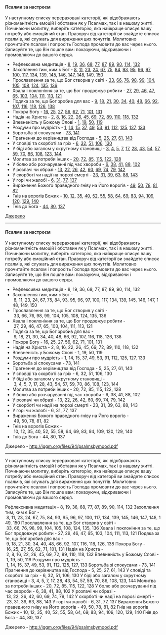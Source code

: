 #### Псалми за настроєм

У наступному списку перераховані категорії, які відображають різноманітність емоцій і обставин як у Псалмах, так і в нашому житті. Починаючи молитву, виберіть категорію, яка найкраще описує вашу потребу або емоційний стан. Праворуч від категорії ви знайдете список псалмів, які служать для вираження цих почуттів. Молитовно прочитайте псалом і попросіть Господа промовити до вас через нього. Записуйте те, що Він пошле вам: показуючи, відкриваючи і промовляючи до вашого серця.

- Рефлексивна медитація - [8](https://www.bible.com/bible/3786/PSA.8.CUV), [19](https://www.bible.com/bible/3786/PSA.19.CUV), [36](https://www.bible.com/bible/3786/PSA.36.CUV), [68](https://www.bible.com/bible/3786/PSA.68.CUV), [77](https://www.bible.com/bible/3786/PSA.77.CUV), [87](https://www.bible.com/bible/3786/PSA.87.CUV), [89](https://www.bible.com/bible/3786/PSA.89.CUV), [90](https://www.bible.com/bible/3786/PSA.90.CUV), [114](https://www.bible.com/bible/3786/PSA.114.CUV), [132](https://www.bible.com/bible/3786/PSA.132.CUV)
- Захоплення тим, ким є Бог - [8](https://www.bible.com/bible/3786/PSA.8.CUV), [11](https://www.bible.com/bible/3786/PSA.11.CUV), [23](https://www.bible.com/bible/3786/PSA.23.CUV), [24](https://www.bible.com/bible/3786/PSA.24.CUV), [67](https://www.bible.com/bible/3786/PSA.67.CUV), [75](https://www.bible.com/bible/3786/PSA.75.CUV), [84](https://www.bible.com/bible/3786/PSA.84.CUV), [93](https://www.bible.com/bible/3786/PSA.93.CUV), [95](https://www.bible.com/bible/3786/PSA.95.CUV), [96](https://www.bible.com/bible/3786/PSA.96.CUV), [97](https://www.bible.com/bible/3786/PSA.97.CUV), [100](https://www.bible.com/bible/3786/PSA.100.CUV), [117](https://www.bible.com/bible/3786/PSA.117.CUV), [134](https://www.bible.com/bible/3786/PSA.134.CUV), [139](https://www.bible.com/bible/3786/PSA.139.CUV), [145](https://www.bible.com/bible/3786/PSA.145.CUV), [146](https://www.bible.com/bible/3786/PSA.146.CUV), [147](https://www.bible.com/bible/3786/PSA.147.CUV), [148](https://www.bible.com/bible/3786/PSA.148.CUV), [149](https://www.bible.com/bible/3786/PSA.149.CUV), [150](https://www.bible.com/bible/3786/PSA.150.CUV)
- Прославлення за те, що Бог створив у світі - [33](https://www.bible.com/bible/3786/PSA.33.CUV), [66](https://www.bible.com/bible/3786/PSA.66.CUV), [76](https://www.bible.com/bible/3786/PSA.76.CUV), [98](https://www.bible.com/bible/3786/PSA.98.CUV), [99](https://www.bible.com/bible/3786/PSA.99.CUV), [104](https://www.bible.com/bible/3786/PSA.104.CUV), [105](https://www.bible.com/bible/3786/PSA.105.CUV), [108](https://www.bible.com/bible/3786/PSA.108.CUV), [124](https://www.bible.com/bible/3786/PSA.124.CUV), [135](https://www.bible.com/bible/3786/PSA.135.CUV), [136](https://www.bible.com/bible/3786/PSA.136.CUV)
- Хвала і поклоніння за те, що Бог продовжує робити - [27](https://www.bible.com/bible/3786/PSA.27.CUV), [29](https://www.bible.com/bible/3786/PSA.29.CUV), [46](https://www.bible.com/bible/3786/PSA.46.CUV), [47](https://www.bible.com/bible/3786/PSA.47.CUV), [65](https://www.bible.com/bible/3786/PSA.65.CUV), [103](https://www.bible.com/bible/3786/PSA.103.CUV), [104](https://www.bible.com/bible/3786/PSA.104.CUV), [111](https://www.bible.com/bible/3786/PSA.111.CUV), [113](https://www.bible.com/bible/3786/PSA.113.CUV), [121](https://www.bible.com/bible/3786/PSA.121.CUV)
- Подяка за те, що Бог зробив для вас - [9](https://www.bible.com/bible/3786/PSA.9.CUV), [18](https://www.bible.com/bible/3786/PSA.18.CUV), [21](https://www.bible.com/bible/3786/PSA.21.CUV), [30](https://www.bible.com/bible/3786/PSA.30.CUV), [34](https://www.bible.com/bible/3786/PSA.34.CUV), [40](https://www.bible.com/bible/3786/PSA.40.CUV), [48](https://www.bible.com/bible/3786/PSA.48.CUV), [66](https://www.bible.com/bible/3786/PSA.66.CUV), [92](https://www.bible.com/bible/3786/PSA.92.CUV), [107](https://www.bible.com/bible/3786/PSA.107.CUV), [116](https://www.bible.com/bible/3786/PSA.116.CUV), [118](https://www.bible.com/bible/3786/PSA.118.CUV), [126](https://www.bible.com/bible/3786/PSA.126.CUV), [138](https://www.bible.com/bible/3786/PSA.138.CUV)
- Покора Богу - [16](https://www.bible.com/bible/3786/PSA.16.CUV), [25](https://www.bible.com/bible/3786/PSA.25.CUV), [27](https://www.bible.com/bible/3786/PSA.27.CUV), [56](https://www.bible.com/bible/3786/PSA.56.CUV), [62](https://www.bible.com/bible/3786/PSA.62.CUV), [71](https://www.bible.com/bible/3786/PSA.71.CUV), [101](https://www.bible.com/bible/3786/PSA.101.CUV), [131](https://www.bible.com/bible/3786/PSA.131.CUV)
- Надія на Христа - [2](https://www.bible.com/bible/3786/PSA.2.CUV), [8](https://www.bible.com/bible/3786/PSA.8.CUV), [16](https://www.bible.com/bible/3786/PSA.16.CUV), [22](https://www.bible.com/bible/3786/PSA.22.CUV), [26](https://www.bible.com/bible/3786/PSA.26.CUV), [45](https://www.bible.com/bible/3786/PSA.45.CUV), [69](https://www.bible.com/bible/3786/PSA.69.CUV), [72](https://www.bible.com/bible/3786/PSA.72.CUV), [89](https://www.bible.com/bible/3786/PSA.89.CUV), [110](https://www.bible.com/bible/3786/PSA.110.CUV), [118](https://www.bible.com/bible/3786/PSA.118.CUV), [132](https://www.bible.com/bible/3786/PSA.132.CUV)
- Впевненість у Божому Слові - [1](https://www.bible.com/bible/3786/PSA.1.CUV), [19](https://www.bible.com/bible/3786/PSA.19.CUV), [50](https://www.bible.com/bible/3786/PSA.50.CUV), [119](https://www.bible.com/bible/3786/PSA.119.CUV)
- Роздуми про мудрість - [1](https://www.bible.com/bible/3786/PSA.1.CUV), [14](https://www.bible.com/bible/3786/PSA.14.CUV), [15](https://www.bible.com/bible/3786/PSA.15.CUV), [37](https://www.bible.com/bible/3786/PSA.37.CUV), [49](https://www.bible.com/bible/3786/PSA.49.CUV), [53](https://www.bible.com/bible/3786/PSA.53.CUV), [91](https://www.bible.com/bible/3786/PSA.91.CUV), [112](https://www.bible.com/bible/3786/PSA.112.CUV), [125](https://www.bible.com/bible/3786/PSA.125.CUV), [127](https://www.bible.com/bible/3786/PSA.127.CUV), [133](https://www.bible.com/bible/3786/PSA.133.CUV)
- Боротьба зі спокусами - [73](https://www.bible.com/bible/3786/PSA.73.CUV), [141](https://www.bible.com/bible/3786/PSA.141.CUV)
- Прагнення до керівництва від Господа - [5](https://www.bible.com/bible/3786/PSA.5.CUV), [25](https://www.bible.com/bible/3786/PSA.25.CUV), [27](https://www.bible.com/bible/3786/PSA.27.CUV), [61](https://www.bible.com/bible/3786/PSA.61.CUV), [143](https://www.bible.com/bible/3786/PSA.143.CUV)
- У сповіді та скорботі за гріх - [6](https://www.bible.com/bible/3786/PSA.6.CUV), [32](https://www.bible.com/bible/3786/PSA.32.CUV), [51](https://www.bible.com/bible/3786/PSA.51.CUV), [106](https://www.bible.com/bible/3786/PSA.106.CUV), [130](https://www.bible.com/bible/3786/PSA.130.CUV)
- У біді або загалом у скрутному становищі - [3](https://www.bible.com/bible/3786/PSA.3.CUV), [4](https://www.bible.com/bible/3786/PSA.4.CUV), [5](https://www.bible.com/bible/3786/PSA.5.CUV), [7](https://www.bible.com/bible/3786/PSA.7.CUV), [17](https://www.bible.com/bible/3786/PSA.17.CUV), [28](https://www.bible.com/bible/3786/PSA.28.CUV), [43](https://www.bible.com/bible/3786/PSA.43.CUV), [54](https://www.bible.com/bible/3786/PSA.54.CUV), [57](https://www.bible.com/bible/3786/PSA.57.CUV), [59](https://www.bible.com/bible/3786/PSA.59.CUV), [70](https://www.bible.com/bible/3786/PSA.70.CUV), [86](https://www.bible.com/bible/3786/PSA.86.CUV), [108](https://www.bible.com/bible/3786/PSA.108.CUV), [123](https://www.bible.com/bible/3786/PSA.123.CUV), [144](https://www.bible.com/bible/3786/PSA.144.CUV)
- Молитва за потреби інших - [20](https://www.bible.com/bible/3786/PSA.20.CUV), [72](https://www.bible.com/bible/3786/PSA.72.CUV), [85](https://www.bible.com/bible/3786/PSA.85.CUV), [115](https://www.bible.com/bible/3786/PSA.115.CUV), [122](https://www.bible.com/bible/3786/PSA.122.CUV), [128](https://www.bible.com/bible/3786/PSA.128.CUV)
- У болю або розчаруванні під час хвороби - [6](https://www.bible.com/bible/3786/PSA.6.CUV), [38](https://www.bible.com/bible/3786/PSA.38.CUV), [41](https://www.bible.com/bible/3786/PSA.41.CUV), [88](https://www.bible.com/bible/3786/PSA.88.CUV), [102](https://www.bible.com/bible/3786/PSA.102.CUV)
- У розпачі чи образі - [13](https://www.bible.com/bible/3786/PSA.13.CUV), [22](https://www.bible.com/bible/3786/PSA.22.CUV), [26](https://www.bible.com/bible/3786/PSA.26.CUV), [42](https://www.bible.com/bible/3786/PSA.42.CUV), [60](https://www.bible.com/bible/3786/PSA.60.CUV), [69](https://www.bible.com/bible/3786/PSA.69.CUV), [74](https://www.bible.com/bible/3786/PSA.74.CUV), [79](https://www.bible.com/bible/3786/PSA.79.CUV), [142](https://www.bible.com/bible/3786/PSA.142.CUV)
- У скорботі чи надії на порозі смерті - [23](https://www.bible.com/bible/3786/PSA.23.CUV), [31](https://www.bible.com/bible/3786/PSA.31.CUV), [39](https://www.bible.com/bible/3786/PSA.39.CUV), [63](https://www.bible.com/bible/3786/PSA.63.CUV), [88](https://www.bible.com/bible/3786/PSA.88.CUV), [143](https://www.bible.com/bible/3786/PSA.143.CUV)
- У горі чи жалобі - [6](https://www.bible.com/bible/3786/PSA.6.CUV), [31](https://www.bible.com/bible/3786/PSA.31.CUV), [77](https://www.bible.com/bible/3786/PSA.77.CUV), [137](https://www.bible.com/bible/3786/PSA.137.CUV)
- Вираження Божого праведного гніву на Його ворогів - [49](https://www.bible.com/bible/3786/PSA.49.CUV), [50](https://www.bible.com/bible/3786/PSA.50.CUV), [78](https://www.bible.com/bible/3786/PSA.78.CUV), [81](https://www.bible.com/bible/3786/PSA.81.CUV), [82](https://www.bible.com/bible/3786/PSA.82.CUV)
- Гнів на ворогів Божих - [10](https://www.bible.com/bible/3786/PSA.10.CUV), [12](https://www.bible.com/bible/3786/PSA.12.CUV), [35](https://www.bible.com/bible/3786/PSA.35.CUV), [40](https://www.bible.com/bible/3786/PSA.40.CUV), [52](https://www.bible.com/bible/3786/PSA.52.CUV), [55](https://www.bible.com/bible/3786/PSA.55.CUV), [58](https://www.bible.com/bible/3786/PSA.58.CUV), [64](https://www.bible.com/bible/3786/PSA.64.CUV), [69](https://www.bible.com/bible/3786/PSA.69.CUV), [83](https://www.bible.com/bible/3786/PSA.83.CUV), [94](https://www.bible.com/bible/3786/PSA.94.CUV), [109](https://www.bible.com/bible/3786/PSA.109.CUV), [120](https://www.bible.com/bible/3786/PSA.120.CUV), [129](https://www.bible.com/bible/3786/PSA.129.CUV), [140](https://www.bible.com/bible/3786/PSA.140.CUV)
- Гнів до Бога - [44](https://www.bible.com/bible/3786/PSA.44.CUV), [80](https://www.bible.com/bible/3786/PSA.80.CUV), [137](https://www.bible.com/bible/3786/PSA.137.CUV)

[Джерело](http://iggm.org/files/94/psalmsbymood.pdf)

---

#### Псалми за настроєм

У наступному списку перераховані категорії, які відображають різноманітність емоцій і обставин як у Псалмах, так і в нашому житті. Починаючи молитву, виберіть категорію, яка найкраще описує вашу потребу або емоційний стан. Праворуч від категорії ви знайдете список псалмів, які служать для вираження цих почуттів. Молитовно прочитайте псалом і попросіть Господа промовити до вас через нього. Записуйте те, що Він пошле вам: показуючи, відкриваючи і промовляючи до вашого серця.

- Рефлексивна медитація - 8, 19, 36, 68, 77, 87, 89, 90, 114, 132
- Захоплення тим, ким є Бог - 8, 11, 23, 24, 67, 75, 84, 93, 95, 96, 97, 100, 117, 134, 139, 145, 146, 147, 148, 149, 150
- Прославлення за те, що Бог створив у світі - 33, 66, 76, 98, 99, 104, 105, 108, 124, 135, 136
- Хвала і поклоніння за те, що Бог продовжує робити - 27, 29, 46, 47, 65, 103, 104, 111, 113, 121
- Подяка за те, що Бог зробив для вас - 9, 18, 21, 30, 34, 40, 48, 66, 92, 107, 116, 118, 126, 138
- Покора Богу - 16, 25, 27, 56, 62, 71, 101, 131
- Надія на Христа - 2, 8, 16, 22, 26, 45, 69, 72, 89, 110, 118, 132
- Впевненість у Божому Слові - 1, 19, 50, 119
- Роздуми про мудрість - 1, 14, 15, 37, 49, 53, 91, 112, 125, 127, 133
- Боротьба зі спокусами - 73, 141
- Прагнення до керівництва від Господа - 5, 25, 27, 61, 143
- У сповіді та скорботі за гріх - 6, 32, 51, 106, 130
- У біді або загалом у скрутному становищі - 3, 4, 5, 7, 17, 28, 43, 54, 57, 59, 70, 86, 108, 123, 144
- Молитва за потреби інших - 20, 72, 85, 115, 122, 128
- У болю або розчаруванні під час хвороби - 6, 38, 41, 88, 102
- У розпачі чи образі - 13, 22, 26, 42, 60, 69, 74, 79, 142
- У скорботі чи надії на порозі смерті - 23, 31, 39, 63, 88, 143
- У горі чи жалобі - 6, 31, 77, 137
- Вираження Божого праведного гніву на Його ворогів - 49, 50, 78, 81, 82
- Гнів на ворогів Божих - 10, 12, 35, 40, 52, 55, 58, 64, 69, 83, 94, 109, 120, 129, 140
- Гнів до Бога - 44, 80, 137

Джерело - http://iggm.org/files/94/psalmsbymood.pdf

---

У наступному списку перераховані категорії, які відображають різноманітність емоцій і обставин як у Псалмах, так і в нашому житті. Починаючи молитву, виберіть категорію, яка найкраще описує вашу потребу або емоційний стан. Праворуч від категорії ви знайдете список псалмів, які служать для вираження цих почуттів. Молитовно прочитайте псалом і попросіть Господа промовити до вас через нього. Записуйте те, що Він пошле вам: показуючи, відкриваючи і промовляючи до вашого серця.

Рефлексивна медитація - 8, 19, 36, 68, 77, 87, 89, 90, 114, 132
Захоплення тим, ким є Бог - 8, 11, 23, 24, 67, 75, 84, 93, 95, 96, 97, 100, 117, 134, 139, 145, 146, 147, 148, 149, 150
Прославлення за те, що Бог створив у світі - 33, 66, 76, 98, 99, 104, 105, 108, 124, 135, 136
Хвала і поклоніння за те, що Бог продовжує робити - 27, 29, 46, 47, 65, 103, 104, 111, 113, 121
Подяка за те, що Бог зробив для вас - 9, 18, 21, 30, 34, 40, 48, 66, 92, 107, 116, 118, 126, 138
Покора Богу - 16, 25, 27, 56, 62, 71, 101, 131
Надія на Христа - 2, 8, 16, 22, 26, 45, 69, 72, 89, 110, 118, 132
Впевненість у Божому Слові - 1, 19, 50, 119
Роздуми про мудрість - 1, 14, 15, 37, 49, 53, 91, 112, 125, 127, 133
Боротьба зі спокусами - 73, 141
Прагнення до керівництва від Господа - 5, 25, 27, 61, 143
У сповіді та скорботі за гріх - 6, 32, 51, 106, 130
У біді або загалом у скрутному становищі - 3, 4, 5, 7, 17, 28, 43, 54, 57, 59, 70, 86, 108, 123, 144
Молитва за потреби інших - 20, 72, 85, 115, 122, 128
У болю або розчаруванні під час хвороби - 6, 38, 41, 88, 102
У розпачі чи образі - 13, 22, 26, 42, 60, 69, 74, 79, 142
У скорботі чи надії на порозі смерті - 23, 31, 39, 63, 88, 143
У горі чи жалобі - 6, 31, 77, 137
Вираження Божого праведного гніву на Його ворогів - 49, 50, 78, 81, 82
Гнів на ворогів Божих - 10, 12, 35, 40, 52, 55, 58, 64, 69, 83, 94, 109, 120, 129, 140
Гнів до Бога - 44, 80, 137

Джерело - http://iggm.org/files/94/psalmsbymood.pdf
